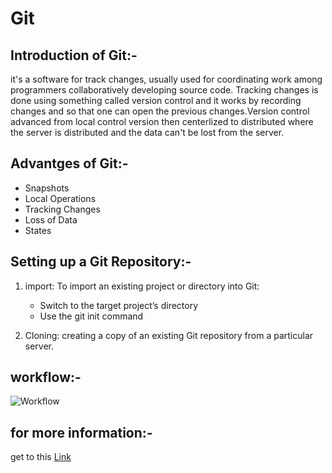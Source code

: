 # Git

## Introduction of Git:-
it's a software for track changes, usually used for coordinating work among programmers collaboratively developing source code.
Tracking changes is done using something called version control and it works by recording changes and so that one can open the previous changes.Version control advanced from local control version then centerlized to distributed where the server is distributed and the data can't be lost from the server.

## Advantges of Git:-
* Snapshots
* Local Operations
* Tracking Changes
* Loss of Data
* States

## Setting up a Git Repository:-
1. import: To import an existing project or directory into Git:
   + Switch to the target project’s directory
   + Use the git init command
     
2. Cloning: creating a copy of an existing Git repository from a particular server.

## workflow:-
![Workflow](image036.png)

## for more information:-
get to this [Link](https://blog.udemy.com/git-tutorial-a-comprehensive-guide/#7_2)





  
